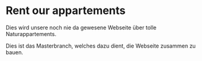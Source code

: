 Rent our appartements
=====================

Dies wird unsere noch nie da gewesene Webseite über tolle Naturappartements.

Dies ist das Masterbranch, welches dazu dient, die Webseite zusammen zu bauen.
